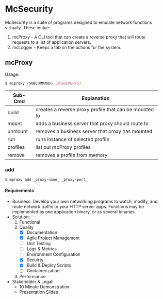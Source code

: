 McSecurity
==========

McSecurity is a suite of programs designed to emulate network functions virtually.
These inclue:

1. mcProxy - A CLI tool that can create a reverse proxy that will route requests to a list of application servers.
2. mcLogger - Keeps a tab on the actions for the system.

mcProxy
-------

Usage:

```bash
$ mcproxy <SUBCOMMAND> [ARGUEMENTS]
```

Sub-Cmd | Explanation
--------|-----------
build | creates a reverse proxy profile that can be mounted to
mount | adds a business server that proxy should route to
unmount | removes a business server that proxy has mounted
run | runs instance of selected profile
profiles | list out mcProxy profiles
remove | removes a profile from memory


### add
```bash
$ mproxy add _proxy-name_ _proxy-port_
```
#### Requirements

* Business:
Develop your own networking programs to watch, modify, and route network traffic to your HTTP server apps. Functions may be implemented as one application binary, or as several binaries.
* Solution:
    1. Functional
    2. Quality
        - [X] Documentation
        - [X] Agile Project Management
        - [ ] Unit Testing
        - [ ] Logs & Metrics
        - [ ] Environment Configuration
        - [X] Secuirty
        - [X] Build & Deploy Scripts
        - [ ] Containerization
    3. Performance
* Stakeholder & Legal:
    * 10 Minute Demonstration
    * Presentation Slides
